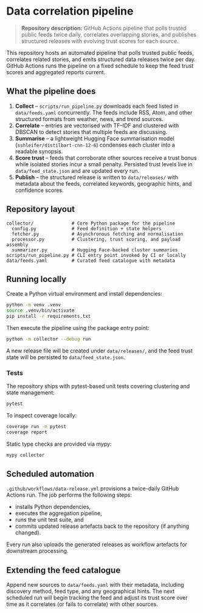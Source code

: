 # Data correlation pipeline

> **Repository description:** GitHub Actions pipeline that polls trusted public feeds twice
> daily, correlates overlapping stories, and publishes structured releases with evolving
> trust scores for each source.

This repository hosts an automated pipeline that polls trusted public feeds, correlates
related stories, and emits structured data releases twice per day. GitHub Actions runs the
pipeline on a fixed schedule to keep the feed trust scores and aggregated reports current.

## What the pipeline does

1. **Collect** – `scripts/run_pipeline.py` downloads each feed listed in
   `data/feeds.yaml` concurrently. The feeds include RSS, Atom, and other structured
   formats from weather, news, and trend sources.
2. **Correlate** – entries are vectorised with TF–IDF and clustered with DBSCAN to detect
   stories that multiple feeds are discussing.
3. **Summarise** – a lightweight Hugging Face summarisation model
   (`sshleifer/distilbart-cnn-12-6`) condenses each cluster into a readable synopsis.
4. **Score trust** – feeds that corroborate other sources receive a trust bonus while
   isolated stories incur a small penalty. Persisted trust levels live in
   `data/feed_state.json` and are updated every run.
5. **Publish** – the structured release is written to `data/releases/` with metadata about
   the feeds, correlated keywords, geographic hints, and confidence scores.

## Repository layout

```
collector/              # Core Python package for the pipeline
  config.py             # Feed definition + state helpers
  fetcher.py            # Asynchronous fetching and normalisation
  processor.py          # Clustering, trust scoring, and payload assembly
  summarizer.py         # Hugging Face-backed cluster summaries
scripts/run_pipeline.py # CLI entry point invoked by CI or locally
data/feeds.yaml         # Curated feed catalogue with metadata
```

## Running locally

Create a Python virtual environment and install dependencies:

```bash
python -m venv .venv
source .venv/bin/activate
pip install -r requirements.txt
```

Then execute the pipeline using the package entry point:

```bash
python -m collector --debug run
```

A new release file will be created under `data/releases/`, and the feed trust state will be
persisted to `data/feed_state.json`.

### Tests

The repository ships with pytest-based unit tests covering clustering and state
management:

```bash
pytest
```

To inspect coverage locally:

```bash
coverage run -m pytest
coverage report
```

Static type checks are provided via mypy:

```bash
mypy collector
```

## Scheduled automation

`.github/workflows/data-release.yml` provisions a twice-daily GitHub Actions run. The job
performs the following steps:

- installs Python dependencies,
- executes the aggregation pipeline,
- runs the unit test suite, and
- commits updated release artefacts back to the repository (if anything changed).

Every run also uploads the generated releases as workflow artefacts for downstream
processing.

## Extending the feed catalogue

Append new sources to `data/feeds.yaml` with their metadata, including discovery method,
feed type, and any geographical hints. The next scheduled run will begin tracking the feed
and adjust its trust score over time as it correlates (or fails to correlate) with other
sources.
